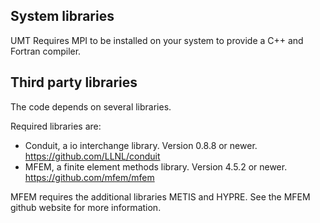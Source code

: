 System libraries
-----------------------
UMT Requires MPI to be installed on your system to provide a C++ and Fortran compiler.

Third party libraries
-----------------------
The code depends on several libraries.

Required libraries are:
- Conduit, a io interchange library.  Version 0.8.8 or newer.
  https://github.com/LLNL/conduit 
- MFEM, a finite element methods library.  Version 4.5.2 or newer.
  https://github.com/mfem/mfem

MFEM requires the additional libraries METIS and HYPRE.  See the MFEM github website for more information.
